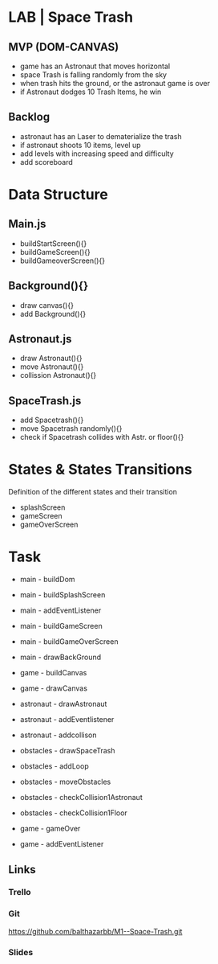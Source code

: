 # LAB | Space Trash

## MVP (DOM-CANVAS)

 * game has an Astronaut that moves horizontal
 * space Trash is falling randomly from the sky
 * when trash hits the ground, or the astronaut game is over
 * if Astronaut dodges 10 Trash Items, he win

## Backlog

 * astronaut has an Laser to dematerialize the trash
 * if astronaut shoots 10 items, level up
 * add levels with increasing speed and difficulty
 * add scoreboard

# Data Structure

## Main.js

 * buildStartScreen(){}
 * buildGameScreen(){}
 * buildGameoverScreen(){}

## Background(){}
 * draw canvas(){}
 * add Background(){}

## Astronaut.js
 * draw Astronaut(){}
 * move Astronaut(){}
 * collission Astronaut(){}

## SpaceTrash.js
 * add Spacetrash(){}
 * move Spacetrash randomly(){}
 * check if Spacetrash collides with Astr. or floor(){}


# States & States Transitions
Definition of the different states and their transition

 * splashScreen
 * gameScreen
 * gameOverScreen

# Task
 * main - buildDom
 * main - buildSplashScreen
 * main - addEventListener
 * main - buildGameScreen
 * main - buildGameOverScreen
 * main - drawBackGround
 
 * game - buildCanvas
 * game - drawCanvas

 * astronaut - drawAstronaut
 * astronaut - addEventlistener
 * astronaut - addcollison

 * obstacles - drawSpaceTrash
 * obstacles - addLoop
 * obstacles - moveObstacles
 * obstacles - checkCollision1Astronaut
 * obstacles - checkCollision1Floor

 * game - gameOver
 * game - addEventListener


## Links

### Trello

### Git
https://github.com/balthazarbb/M1--Space-Trash.git
### Slides

